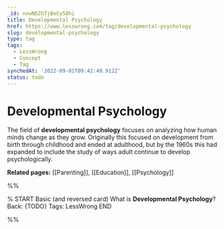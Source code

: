 ```yaml
---
_id: nxwND2hTjBeCy58hi
title: Developmental Psychology
href: https://www.lesswrong.com/tag/developmental-psychology
slug: developmental-psychology
type: tag
tags:
  - LessWrong
  - Concept
  - Tag
synchedAt: '2022-09-01T09:42:49.912Z'
status: todo
---
```


# Developmental Psychology

The field of **developmental psychology** focuses on analyzing how human minds change as they grow. Originally this focused on development from birth through childhood and ended at adulthood, but by the 1960s this had expanded to include the study of ways adult continue to develop psychologically.

**Related pages:** [[Parenting]], [[Education]], [[Psychology]]


%%

% START
Basic (and reversed card)
What is **Developmental Psychology**?
Back: {TODO}
Tags: LessWrong
END
<!--ID: 1663157009102-->


%%
	

